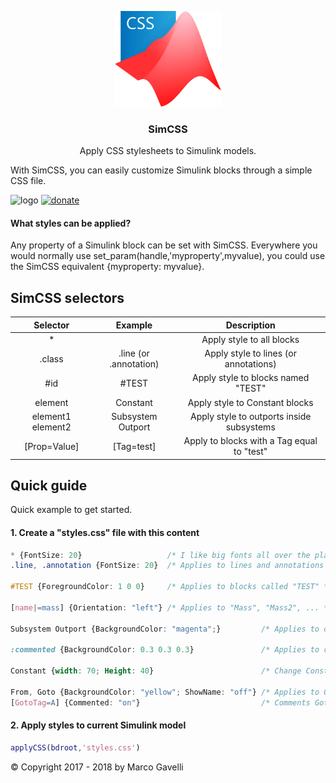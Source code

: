 <p align="center">
  <a href="#">
    <img src="https://github.com/gave92/simcss/blob/master/docs/images/simcss-logo.png?raw=true" width="170" />
  </a>

  <h3 align="center">SimCSS</h3>

  <p align="center">
    Apply CSS stylesheets to Simulink models.
  </p>
</p>

With SimCSS, you can easily customize Simulink blocks through a simple CSS file.

![logo](https://img.shields.io/badge/license-MIT-blue.svg)&nbsp;[![donate](https://img.shields.io/badge/Donate-PayPal-green.svg)](https://www.paypal.me/gave92)

#### What styles can be applied?

Any property of a Simulink block can be set with SimCSS. Everywhere you would normally use set_param(handle,'myproperty',myvalue), you could use the SimCSS equivalent {myproperty: myvalue}.

## SimCSS selectors

| Selector |  Example | Description |
:-------------------------:|:-------------------------:|:-------------------------:
\* |  | Apply style to all blocks
.class | .line (or .annotation) | Apply style to lines (or annotations)
#id | #TEST | Apply style to blocks named "TEST"
element | Constant | Apply style to Constant blocks
element1 element2 | Subsystem Outport | Apply style to outports inside subsystems
[Prop=Value] | [Tag=test] | Apply to blocks with a Tag equal to "test"

## Quick guide

Quick example to get started.

#### 1. Create a "styles.css" file with this content

```CSS
* {FontSize: 20}                   /* I like big fonts all over the place */
.line, .annotation {FontSize: 20}  /* Applies to lines and annotations */

#TEST {ForegroundColor: 1 0 0}     /* Applies to blocks called "TEST" */

[name|=mass] {Orientation: "left"} /* Applies to "Mass", "Mass2", ... */

Subsystem Outport {BackgroundColor: "magenta";}         /* Applies to outports inside subsystems */

:commented {BackgroundColor: 0.3 0.3 0.3}               /* Applies to commented blocks */

Constant {width: 70; Height: 40}                        /* Change Constant blocks size */

From, Goto {BackgroundColor: "yellow"; ShowName: "off"} /* Applies to Goto and From blocks */
[GotoTag=A] {Commented: "on"}                           /* Comments Goto and From blocks with "GotoTag" = "A" */
```

#### 2. Apply styles to current Simulink model
```matlab
applyCSS(bdroot,'styles.css')
```

© Copyright 2017 - 2018 by Marco Gavelli
